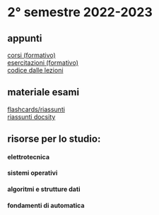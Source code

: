 # 2° semestre 2022-2023

## appunti

[corsi (formativo)](https://drive.google.com/drive/folders/1d7ChB3I3Xko_63vfln9n0i8vf8BoIPeT?usp=sharing)<br/>
[esercitazioni (formativo)](https://drive.google.com/drive/folders/1EdjdIf07INo-USxJMxvj81ivSWvDck4u?usp=share_link)<br/>
[codice dalle lezioni](https://github.com/totoLab/code-ingegneria-informatica/)

## materiale esami

[flashcards/riassunti](https://drive.google.com/drive/folders/1GF6u7PmMlhqB8tPL_7iaKTm1CVo6UDi5?usp=sharing)<br/>
[riassunti docsity]()

## risorse per lo studio:

#### elettrotecnica

#### sistemi operativi

#### algoritmi e strutture dati

#### fondamenti di automatica

